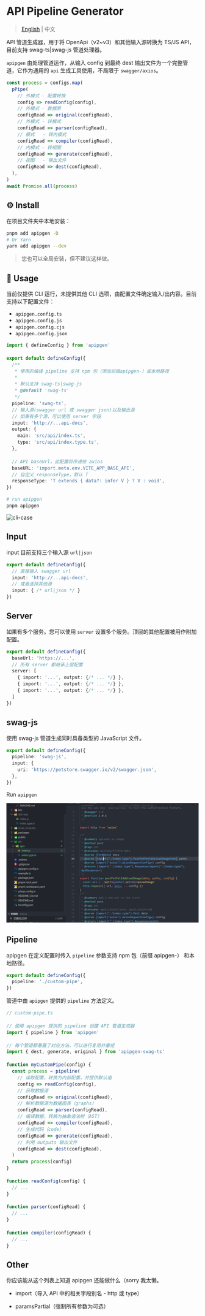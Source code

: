 # API Pipeline Generator

> [English](./README.md) | 中文

API 管道生成器，用于将 OpenApi（v2~v3）和其他输入源转换为 TS/JS API，目前支持 swag-ts|swag-js 管道处理器。

`apipgen` 由处理管道运作，从输入 config 到最终 dest 输出文件为一个完整管道，它作为通用的 `api` 生成工具使用，不局限于 `swagger/axios`。

```ts
const process = configs.map(
  pPipe(
    // 外模式 - 配置转换
    config => readConfig(config),
    // 外模式 - 数据原
    configRead => original(configRead),
    // 外模式 - 转模式
    configRead => parser(configRead),
    // 模式   - 转内模式
    configRead => compiler(configRead),
    // 内模式 - 转视图
    configRead => generate(configRead),
    // 视图   - 输出文件
    configRead => dest(configRead),
  ),
)
await Promise.all(process)
```

## ⚙️ Install

在项目文件夹中本地安装：

```bash
pnpm add apipgen -D
# Or Yarn
yarn add apipgen --dev
```

> 您也可以全局安装，但不建议这样做。

## 📖 Usage

当前仅提供 CLI 运行，未提供其他 CLI 选项，由配置文件确定输入/出内容。目前支持以下配置文件：

- `apipgen.config.ts`
- `apipgen.config.js`
- `apipgen.config.cjs`
- `apipgen.config.json`

```ts
import { defineConfig } from 'apipgen'

export default defineConfig({
  /**
   * 使用的编译 pipeline 支持 npm 包（添加前缀apipgen-）或本地路径
   *
   * 默认支持 swag-ts|swag-js
   * @default 'swag-ts'
   */
  pipeline: 'swag-ts',
  // 输入源(swagger url 或 swagger json)以及输出源
  // 如果有多个源，可以使用 server 字段
  input: 'http://...api-docs',
  output: {
    main: 'src/api/index.ts',
    type: 'src/api/index.type.ts',
  },

  // API baseUrl，此配置将传递给 axios
  baseURL: 'import.meta.env.VITE_APP_BASE_API',
  // 自定义 responseType，默认 T
  responseType: 'T extends { data?: infer V } ? V : void',
})
```

```sh
# run apipgen
pnpm apipgen
```

![cli-case](public/case.gif)

## Input


input 目前支持三个输入源 `url|json`

```ts
export default defineConfig({
  // 直接输入 swagger url
  input: 'http://...api-docs',
  // 或者选择其他源
  input: { /* url|json */ }
})
```

## Server

如果有多个服务。您可以使用 `server` 设置多个服务。顶层的其他配置被用作附加配置。

```ts
export default defineConfig({
  baseUrl: 'https://...',
  // 所有 server 都继承上层配置
  server: [
    { import: '...', output: {/* ... */} },
    { import: '...', output: {/* ... */} },
    { import: '...', output: {/* ... */} },
  ]
})
```

## swag-js

使用 swag-js 管道生成同时具备类型的 JavaScript 文件。

```ts
export default defineConfig({
  pipeline: 'swag-js',
  input: {
    uri: 'https://petstore.swagger.io/v2/swagger.json',
  },
})
```

Run `apipgen`

![swag-js](public/swag-js.png)

## Pipeline

apipgen 在定义配置时传入 `pipeline` 参数支持 npm 包（前缀 apipgen-） 和本地路径。

```ts
export default defineConfig({
  pipeline: './custom-pipe',
})
```

管道中由 `apipgen` 提供的 `pipeline` 方法定义。

```ts
// custom-pipe.ts

// 使用 apipgen 提供的 pipeline 创建 API 管道生成器
import { pipeline } from 'apipgen'

// 每个管道都暴露了对应方法，可以进行复用并重组
import { dest, generate, original } from 'apipgen-swag-ts'

function myCustomPipe(config) {
  const process = pipeline(
    // 读取配置，转换为内部配置，并提供默认值
    config => readConfig(config),
    // 获取数据源
    configRead => original(configRead),
    // 解析数据源为数据图表（graphs）
    configRead => parser(configRead),
    // 编译数据，转换为抽象语法树（AST）
    configRead => compiler(configRead),
    // 生成代码（code）
    configRead => generate(configRead),
    // 利用 outputs 输出文件
    configRead => dest(configRead),
  )
  return process(config)
}

function readConfig(config) {
  // ...
}

function parser(configRead) {
  // ...
}

function compiler(configRead) {
  // ...
}
```

## Other

你应该能从这个列表上知道 apipgen 还能做什么（sorry 我太懒。

- import（导入 API 中的相关字段别名 - http 或 type）

- paramsPartial（强制所有参数为可选）
